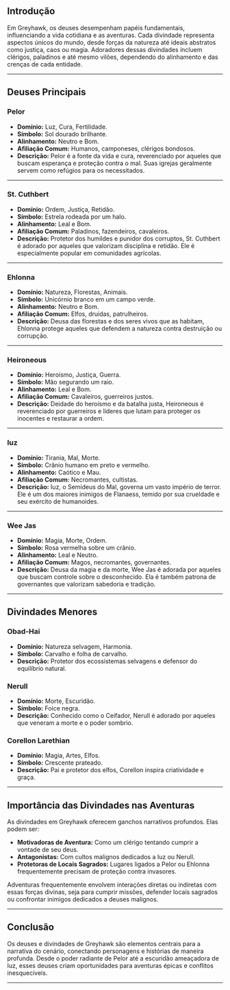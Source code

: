 ## Introdução

Em Greyhawk, os deuses desempenham papéis fundamentais, influenciando a vida cotidiana e as aventuras. Cada divindade representa aspectos únicos do mundo, desde forças da natureza até ideais abstratos como justiça, caos ou magia. Adoradores dessas divindades incluem clérigos, paladinos e até mesmo vilões, dependendo do alinhamento e das crenças de cada entidade.

---
## Deuses Principais
### **Pelor**
- **Domínio:** Luz, Cura, Fertilidade.
- **Símbolo:** Sol dourado brilhante.
- **Alinhamento:** Neutro e Bom.
- **Afiliação Comum:** Humanos, camponeses, clérigos bondosos.
- **Descrição:** Pelor é a fonte da vida e cura, reverenciado por aqueles que buscam esperança e proteção contra o mal. Suas igrejas geralmente servem como refúgios para os necessitados.

---
### **St. Cuthbert**
- **Domínio:** Ordem, Justiça, Retidão.
- **Símbolo:** Estrela rodeada por um halo.
- **Alinhamento:** Leal e Bom.
- **Afiliação Comum:** Paladinos, fazendeiros, cavaleiros.
- **Descrição:** Protetor dos humildes e punidor dos corruptos, St. Cuthbert é adorado por aqueles que valorizam disciplina e retidão. Ele é especialmente popular em comunidades agrícolas.

---
### **Ehlonna**
- **Domínio:** Natureza, Florestas, Animais.
- **Símbolo:** Unicórnio branco em um campo verde.
- **Alinhamento:** Neutro e Bom.
- **Afiliação Comum:** Elfos, druidas, patrulheiros.
- **Descrição:** Deusa das florestas e dos seres vivos que as habitam, Ehlonna protege aqueles que defendem a natureza contra destruição ou corrupção.

---
### **Heironeous**
- **Domínio:** Heroísmo, Justiça, Guerra.
- **Símbolo:** Mão segurando um raio.
- **Alinhamento:** Leal e Bom.
- **Afiliação Comum:** Cavaleiros, guerreiros justos.
- **Descrição:** Deidade do heroísmo e da batalha justa, Heironeous é reverenciado por guerreiros e líderes que lutam para proteger os inocentes e restaurar a ordem.

---
### **Iuz**
- **Domínio:** Tirania, Mal, Morte.
- **Símbolo:** Crânio humano em preto e vermelho.
- **Alinhamento:** Caótico e Mau.
- **Afiliação Comum:** Necromantes, cultistas.
- **Descrição:** Iuz, o Semideus do Mal, governa um vasto império de terror. Ele é um dos maiores inimigos de Flanaess, temido por sua crueldade e seu exército de humanoides.

---
### **Wee Jas**
- **Domínio:** Magia, Morte, Ordem.
- **Símbolo:** Rosa vermelha sobre um crânio.
- **Alinhamento:** Leal e Neutro.
- **Afiliação Comum:** Magos, necromantes, governantes.
- **Descrição:** Deusa da magia e da morte, Wee Jas é adorada por aqueles que buscam controle sobre o desconhecido. Ela é também patrona de governantes que valorizam sabedoria e tradição.

---
## Divindades Menores

### **Obad-Hai**
- **Domínio:** Natureza selvagem, Harmonia.
- **Símbolo:** Carvalho e folha de carvalho.
- **Descrição:** Protetor dos ecossistemas selvagens e defensor do equilíbrio natural.

### **Nerull**
- **Domínio:** Morte, Escuridão.
- **Símbolo:** Foice negra.
- **Descrição:** Conhecido como o Ceifador, Nerull é adorado por aqueles que veneram a morte e o poder sombrio.

### **Corellon Larethian**
- **Domínio:** Magia, Artes, Elfos.
- **Símbolo:** Crescente prateado.
- **Descrição:** Pai e protetor dos elfos, Corellon inspira criatividade e graça.

---

## Importância das Divindades nas Aventuras

As divindades em Greyhawk oferecem ganchos narrativos profundos. Elas podem ser:
- **Motivadoras de Aventura:** Como um clérigo tentando cumprir a vontade de seu deus.
- **Antagonistas:** Com cultos malignos dedicados a Iuz ou Nerull.
- **Protetoras de Locais Sagrados:** Lugares ligados a Pelor ou Ehlonna frequentemente precisam de proteção contra invasores.

Adventuras frequentemente envolvem interações diretas ou indiretas com essas forças divinas, seja para cumprir missões, defender locais sagrados ou confrontar inimigos dedicados a deuses malignos.

---

## Conclusão

Os deuses e divindades de Greyhawk são elementos centrais para a narrativa do cenário, conectando personagens e histórias de maneira profunda. Desde o poder radiante de Pelor até a escuridão ameaçadora de Iuz, esses deuses criam oportunidades para aventuras épicas e conflitos inesquecíveis.

---